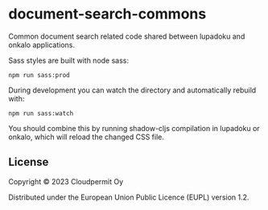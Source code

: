 # document-search-commons

Common document search related code shared between lupadoku and onkalo applications.

Sass styles are built with node sass:

    npm run sass:prod

During development you can watch the directory and automatically rebuild with: 

    npm run sass:watch

You should combine this by running shadow-cljs compilation in lupadoku or onkalo, which will reload the changed CSS file.

## License

Copyright © 2023 Cloudpermit Oy

Distributed under the European Union Public Licence (EUPL) version 1.2.
